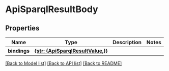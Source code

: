 # ApiSparqlResultBody


## Properties
Name | Type | Description | Notes
------------ | ------------- | ------------- | -------------
**bindings** | [**{str: (ApiSparqlResultValue,)}**](ApiSparqlResultValue.md) |  | 

[[Back to Model list]](../README.md#documentation-for-models) [[Back to API list]](../README.md#documentation-for-api-endpoints) [[Back to README]](../README.md)


